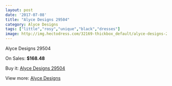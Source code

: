 ```yaml
---
layout: post
date: '2017-07-08'
title: "Alyce Designs 29504"
category: Alyce Designs
tags: ["little","rosy","unique","black","dresses"]
image: http://img.hectodress.com/32169-thickbox_default/alyce-designs-29504.jpg
---
```

Alyce Designs 29504

On Sales: **$168.48**
<a href="https://www.hectodress.com/alyce-designs/14659-alyce-designs-29504.html"><amp-img layout="responsive" width="600" height="600" src="//img.hectodress.com/32169-thickbox_default/alyce-designs-29504.jpg" alt="Alyce Designs 29504 0" /></a>
<a href="https://www.hectodress.com/alyce-designs/14659-alyce-designs-29504.html"><amp-img layout="responsive" width="600" height="600" src="//img.hectodress.com/32170-thickbox_default/alyce-designs-29504.jpg" alt="Alyce Designs 29504 1" /></a>

Buy it: [Alyce Designs 29504](https://www.hectodress.com/alyce-designs/14659-alyce-designs-29504.html "Alyce Designs 29504")

View more: [Alyce Designs](https://www.hectodress.com/263-alyce-designs "Alyce Designs")